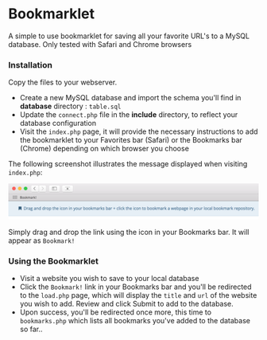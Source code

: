 # Bookmarklet
A simple to use bookmarklet for saving all your favorite URL's to a MySQL database. Only tested with Safari and Chrome browsers

### Installation
Copy the files to your webserver. 

* Create a new MySQL database and import the schema you'll find in **database** directory : `table.sql`
* Update the `connect.php` file in the **include** directory, to reflect your database configuration
* Visit the `index.php` page, it will provide the necessary instructions to add the bookmarklet to your Favorites bar (Safari) or the Bookmarks bar (Chrome) depending on which browser you choose


The following screenshot illustrates the message displayed when visiting `index.php`:

![Screenshot](https://raw.githubusercontent.com/nrollr/Bookmarklet/screenshot/images/bookmark_bar%402x.png)

Simply drag and drop the link using the icon in your Bookmarks bar. It will appear as `Bookmark!`

### Using the Bookmarklet

* Visit a website you wish to save to your local database
* Click the `Bookmark!` link in your Bookmarks bar and you'll be redirected to the `load.php` page, which will display the `title` and `url` of the website you wish to add. Review and click Submit to add to the database.
* Upon success, you'll be redirected once more, this time to `bookmarks.php` which lists all bookmarks you've added to the database so far..


